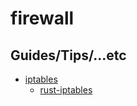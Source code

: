 # firewall

## Guides/Tips/...etc

* [iptables](https://www.netfilter.org/projects/iptables/index.html)
    * [rust-iptables](https://github.com/yaa110/rust-iptables)